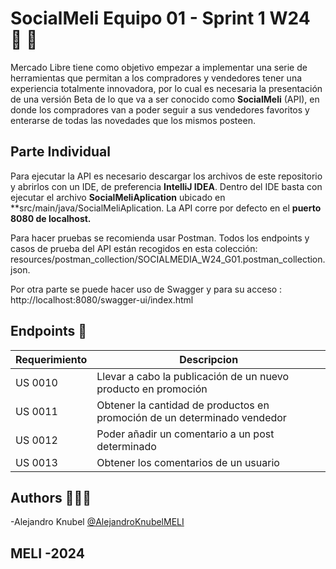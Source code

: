 
# SocialMeli Equipo 01 - Sprint 1 W24 👥 🤝

Mercado Libre tiene como objetivo empezar a implementar una serie de herramientas que permitan a los compradores y vendedores tener una experiencia totalmente innovadora,  por lo cual es necesaria la presentación de una versión Beta de lo que va a ser conocido como **SocialMeli** (API), en donde los compradores van a poder seguir a sus vendedores favoritos y enterarse de todas las novedades que los mismos posteen.

## Parte Individual

Para ejecutar la API es necesario descargar los archivos de este repositorio y abrirlos con un IDE, de preferencia **IntelliJ IDEA**. Dentro del IDE basta con ejecutar el archivo **SocialMeliAplication** ubicado en **src/main/java/SocialMeliAplication. La API corre por defecto en el **puerto 8080 de localhost.**

Para hacer pruebas se recomienda usar Postman. Todos los endpoints y casos de prueba del API están recogidos en esta colección: resources/postman_collection/SOCIALMEDIA_W24_G01.postman_collection.json.

Por otra parte se puede hacer uso de Swagger y para su acceso : http://localhost:8080/swagger-ui/index.html

## Endpoints 📍
| Requerimiento | Descripcion                                                              |
|---------------|--------------------------------------------------------------------------|
| US 0010       | Llevar a cabo la publicación de un nuevo producto en promoción           |
| US 0011       | Obtener la cantidad de productos en promoción de un determinado vendedor |
| US 0012       | Poder añadir un comentario a un post determinado                         |
| US 0013       | Obtener los comentarios de un usuario                                    |
## Authors 👨🏻‍💻
-Alejandro Knubel [@AlejandroKnubelMELI](https://github.com/AlejandroKnubelMELI)


## MELI -2024



